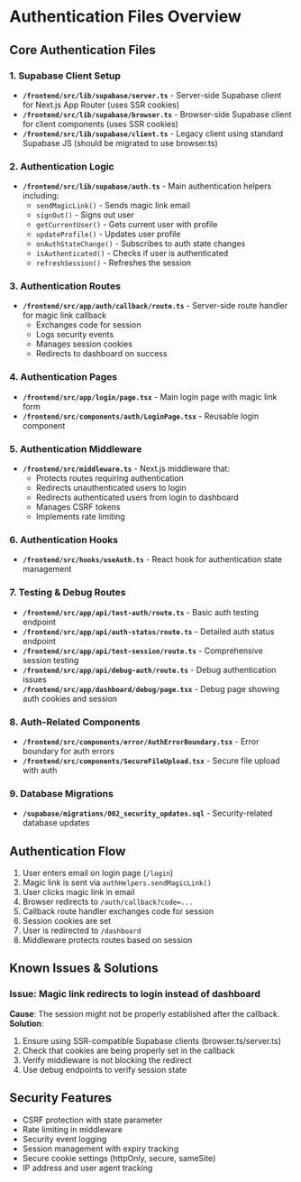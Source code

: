 # Authentication Files Overview

## Core Authentication Files

### 1. Supabase Client Setup
- **`/frontend/src/lib/supabase/server.ts`** - Server-side Supabase client for Next.js App Router (uses SSR cookies)
- **`/frontend/src/lib/supabase/browser.ts`** - Browser-side Supabase client for client components (uses SSR cookies)
- **`/frontend/src/lib/supabase/client.ts`** - Legacy client using standard Supabase JS (should be migrated to use browser.ts)

### 2. Authentication Logic
- **`/frontend/src/lib/supabase/auth.ts`** - Main authentication helpers including:
  - `sendMagicLink()` - Sends magic link email
  - `signOut()` - Signs out user
  - `getCurrentUser()` - Gets current user with profile
  - `updateProfile()` - Updates user profile
  - `onAuthStateChange()` - Subscribes to auth state changes
  - `isAuthenticated()` - Checks if user is authenticated
  - `refreshSession()` - Refreshes the session

### 3. Authentication Routes
- **`/frontend/src/app/auth/callback/route.ts`** - Server-side route handler for magic link callback
  - Exchanges code for session
  - Logs security events
  - Manages session cookies
  - Redirects to dashboard on success

### 4. Authentication Pages
- **`/frontend/src/app/login/page.tsx`** - Main login page with magic link form
- **`/frontend/src/components/auth/LoginPage.tsx`** - Reusable login component

### 5. Authentication Middleware
- **`/frontend/src/middleware.ts`** - Next.js middleware that:
  - Protects routes requiring authentication
  - Redirects unauthenticated users to login
  - Redirects authenticated users from login to dashboard
  - Manages CSRF tokens
  - Implements rate limiting

### 6. Authentication Hooks
- **`/frontend/src/hooks/useAuth.ts`** - React hook for authentication state management

### 7. Testing & Debug Routes
- **`/frontend/src/app/api/test-auth/route.ts`** - Basic auth testing endpoint
- **`/frontend/src/app/api/auth-status/route.ts`** - Detailed auth status endpoint
- **`/frontend/src/app/api/test-session/route.ts`** - Comprehensive session testing
- **`/frontend/src/app/api/debug-auth/route.ts`** - Debug authentication issues
- **`/frontend/src/app/dashboard/debug/page.tsx`** - Debug page showing auth cookies and session

### 8. Auth-Related Components
- **`/frontend/src/components/error/AuthErrorBoundary.tsx`** - Error boundary for auth errors
- **`/frontend/src/components/SecureFileUpload.tsx`** - Secure file upload with auth

### 9. Database Migrations
- **`/supabase/migrations/002_security_updates.sql`** - Security-related database updates

## Authentication Flow

1. User enters email on login page (`/login`)
2. Magic link is sent via `authHelpers.sendMagicLink()`
3. User clicks magic link in email
4. Browser redirects to `/auth/callback?code=...`
5. Callback route handler exchanges code for session
6. Session cookies are set
7. User is redirected to `/dashboard`
8. Middleware protects routes based on session

## Known Issues & Solutions

### Issue: Magic link redirects to login instead of dashboard
**Cause**: The session might not be properly established after the callback.
**Solution**: 
1. Ensure using SSR-compatible Supabase clients (browser.ts/server.ts)
2. Check that cookies are being properly set in the callback
3. Verify middleware is not blocking the redirect
4. Use debug endpoints to verify session state

## Security Features

- CSRF protection with state parameter
- Rate limiting in middleware
- Security event logging
- Session management with expiry tracking
- Secure cookie settings (httpOnly, secure, sameSite)
- IP address and user agent tracking